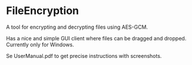 # FileEncryption

A tool for encrypting and decrypting files using AES-GCM.

Has a nice and simple GUI client where files can be dragged and dropped. Currently only for Windows.

Se UserManual.pdf to get precise instructions with screenshots.

